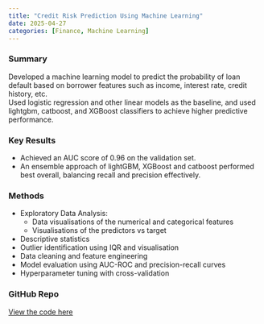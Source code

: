 ```yaml
---
title: "Credit Risk Prediction Using Machine Learning"
date: 2025-04-27
categories: [Finance, Machine Learning]
---
```


### Summary
Developed a machine learning model to predict the probability of loan default based on borrower features such as income, interest rate, credit history, etc.  
Used logistic regression and other linear models as the baseline, and used lightgbm, catboost, and XGBoost classifiers to achieve higher predictive performance.

### Key Results
- Achieved an AUC score of 0.96 on the validation set.
- An ensemble approach of lightGBM, XGBoost and catboost performed best overall, balancing recall and precision effectively.

### Methods
- Exploratory Data Analysis:
  - Data visualisations of the numerical and categorical features
  - Visualisations of the predictors vs target
- Descriptive statistics
- Outlier identification using IQR and visualisation
- Data cleaning and feature engineering
- Model evaluation using AUC-ROC and precision-recall curves
- Hyperparameter tuning with cross-validation


### GitHub Repo
[View the code here](https://github.com/kgiannako/credit_risk_modelling) <!-- Replace with your repo link -->
